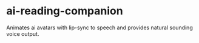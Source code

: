 # ai-reading-companion
Animates ai avatars with lip-sync to speech and provides natural sounding voice output.
